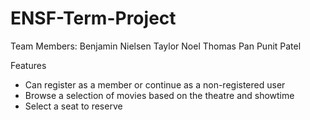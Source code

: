# ENSF-Term-Project

Team Members:
Benjamin Nielsen
Taylor Noel
Thomas Pan
Punit Patel

Features
+ Can register as a member or continue as a non-registered user
+ Browse a selection of movies based on the theatre and showtime
+ Select a seat to reserve
